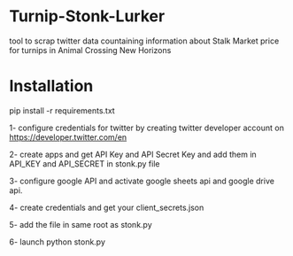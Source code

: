 # Turnip-Stonk-Lurker
tool to scrap twitter data countaining information about Stalk Market price for turnips in Animal Crossing New Horizons

# Installation

pip install -r requirements.txt

1- configure credentials for twitter by creating twitter developer account on https://developer.twitter.com/en

2- create apps and get API Key and API Secret Key and add them in API_KEY and API_SECRET in stonk.py file

3- configure google API and activate google sheets api and google drive api.

4- create credentials and get your client_secrets.json

5- add the file in same root as stonk.py

6- launch python stonk.py

